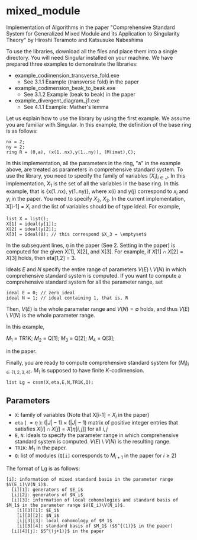 # mixed_module
Implementation of Algorithms in the paper "Comprehensive Standard System for Generalized Mixed Module and its Application to Singularity Theory" by Hiroshi Teramoto and Katsusuke Nabeshima

To use the libraries, download all the files and place them into a single directory. You will need Singular installed on your machine. We have prepared three examples to demonstrate the libraries:

* example_codimension_transverse_fold.exe
  - See 3.1.1 Example (transverse fold) in the paper
* example_codimension_beak_to_beak.exe
  - See 3.1.2 Example (beak to beak) in the paper
* example_divergent_diagram_j1.exe
  - See 4.1.1 Example: Mather's lemma

Let us explain how to use the library by using the first example. We assume you are familiar with Singular. 
In this example, the definition of the base ring is as follows: 

```Singular
nx = 2;
ny = 2;
ring R = (0,a), (x(1..nx),y(1..ny)), (M(imat),C);
```

In this implementation, all the parameters in the ring, "a" in the example above, are treated as parameters in comprehensive standard system. To use the library, you need to specify the family of variables $(X_i)_{i \in J}$. In this implementation, $X_1$ is the set of all the variables in the base ring. In this example, that is {x(1..nx), y(1..ny)}, where x(i) and y(j) correspond to $x_i$ and $y_i$ in the paper. You need to specify $X_2$, $X_3$. In the current implementation, X[i-1] = $X_i$ and the list of variables should be of type ideal. For example, 

```Singular
list X = list();
X[1] = ideal(y[1]);
X[2] = ideal(y[2]);
X[3] = ideal(0); // this correspond $X_3 = \emptyset$
```

In the subsequent lines, $\eta$ in the paper (See 2. Setting in the paper) is computed for the given X[1], X[2], and X[3]. For example, if $X[1] \cap X[2] = X[3]$ holds, then eta[1,2] = 3.

Ideals $E$ and $N$ specify the entire range of parameters $V(E) \setminus V(N)$ in which comprehensive standard system is computed. If you want to compute a comprehensive standard system for all the parameter range, set 

```Singular
ideal E = 0; // zero ideal
ideal N = 1; // ideal containing 1, that is, R
```

Then, $V(E)$ is the whole parameter range and $V(N) = \emptyset$ holds, and thus $V(E) \setminus V(N)$ is the whole parameter range. 

In this example, 

$M_1$ = TR1K;
$M_2$ = Q[1];
$M_3$ = Q[2];
$M_4$ = Q[3];

in the paper. 

Finally, you are ready to compute comprehensive standard system for $(M_i)_{i \in \{ 1,2,3,4 \}}$. $M_1$ is supposed to have finite $K$-codimension. 

```Singular
list Lg = cssm(X,eta,E,N,TR1K,Q);
```

## Parameters
- `X`: family of variables (Note that X[i-1] = $X_i$ in the paper)
- `eta` ( $=\eta$ ): $(\left| J \right|-1) \times (\left| J \right|-1)$ matrix of positive integer entries that satisfies $X[i] \cap X[j] = X[\eta[i,j]]$ for all $i, j$
- `E`, `N`: ideals to specify the parameter range in which comprehensive standard system is computed. $V \left( E \right) \setminus V \left( N \right)$ is the resulting range.
- `TR1K`: $M_1$ in the paper.
- `Q`: list of modules (`Q[i]` corresponds to $M_{i+1}$ in the paper for $i \ge 2$)

The format of Lg is as follows:
```Singular
[i]: information of mixed standard basis in the parameter range $V(E_i)\V(N_i)$.
  [i][1]: generators of $E_i$
  [i][2]: generators of $N_i$
  [i][3]: information of local cohomologies and standard basis of $M_1$ in the parameter range $V(E_i)\V(N_i)$.
    [i][3][1]: $E_i$
    [i][3][2]: $N_i$
    [i][3][3]: local cohomology of $M_1$
    [i][3][4]: standard basis of $M_1$ ($S^{(1)}$ in the paper)
  [i][4][j]: $S^{(j+1)}$ in the paper
 ```



